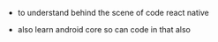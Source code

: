 
- to understand behind the scene of code react native 

- also learn android core so can code in that also
